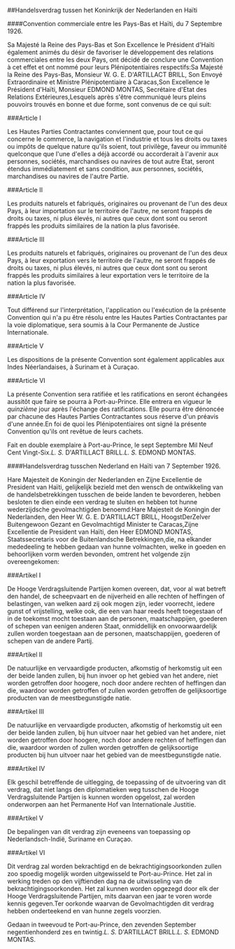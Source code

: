 <meta http-equiv='Content-Type' content='text/html; charset=utf-8' />

##Handelsverdrag tussen het Koninkrijk der Nederlanden en Haïti

####Convention commerciale entre les Pays-Bas et Haïti, du 7 Septembre 1926.

Sa Majesté la Reine des Pays-Bas et Son Excellence le Président d'Haïti également animés du désir de favoriser le développement des relations commerciales entre les deux Pays, ont décidé de conclure une Convention à cet effet et ont nommé pour leurs Plénipotentiaires respectifs:Sa Majesté la Reine des Pays-Bas, Monsieur W. G. E. D'ARTILLACT BRILL, Son Envoyé Extraordinaire et Ministre Plénipotentiaire à Caracas,Son Excellence le Président d'Haïti, Monsieur EDMOND MONTAS, Secrétaire d'Etat des Relations Extérieures,Lesquels après s'être communiqué leurs pleins pouvoirs trouvés en bonne et due forme, sont convenus de ce qui suit:

###Article I 

Les Hautes Parties Contractantes conviennent que, pour tout ce qui concerne le commerce, la navigation et l'industrie et tous les droits ou taxes ou impôts de quelque nature qu'ils soient, tout privilège, faveur ou immunité quelconque que l'une d'elles a déjà accordé ou accorderait à l'avenir aux personnes, sociétés, marchandises ou navires de tout autre Etat, seront étendus immédiatement et sans condition, aux personnes, sociétés, marchandises ou navires de l'autre Partie.

###Article II 

Les produits naturels et fabriqués, originaires ou provenant de l'un des deux Pays, à leur importation sur le territoire de l'autre, ne seront frappés de droits ou taxes, ni plus élevés, ni autres que ceux dont sont ou seront frappés les produits similaires de la nation la plus favorisée.

###Article III 

Les produits naturels et fabriqués, originaires ou provenant de l'un des deux Pays, à leur exportation vers le territoire de l'autre, ne seront frappés de droits ou taxes, ni plus élevés, ni autres que ceux dont sont ou seront frappés les produits similaires à leur exportation vers le territoire de la nation la plus favorisée.

###Article IV 

Tout différend sur l'interprétation, l'application ou l'exécution de la présente Convention qui n'a pu être résolu entre les Hautes Parties Contractantes par la voie diplomatique, sera soumis à la Cour Permanente de Justice Internationale.

###Article V 

Les dispositions de la présente Convention sont également applicables aux Indes Néerlandaises, à Surinam et à Curaçao.

###Article VI 

La présente Convention sera ratifiée et les ratifications en seront échangées aussitôt que faire se pourra à Port-au-Prince. Elle entrera en vigueur le *quinzième* jour après l'échange des ratifications. Elle pourra être dénoncée par chacune des Hautes Parties Contractantes sous réserve d'un préavis d'une année.En foi de quoi les Plénipotentiaires ont signé la présente Convention qu'ils ont revêtue de leurs cachets.

Fait en double exemplaire à Port-au-Prince, le sept Septembre Mil Neuf Cent Vingt-Six.*L. S.* D'ARTILLACT BRILL.*L. S.* EDMOND MONTAS.

####Handelsverdrag tusschen Nederland en Haïti van 7 September 1926.

Hare Majesteit de Koningin der Nederlanden en Zijne Excellentie de President van Haïti, gelijkelijk bezield met den wensch de ontwikkeling van de handelsbetrekkingen tusschen de beide landen te bevorderen, hebben besloten te dien einde een verdrag te sluiten en hebben tot hunne wederzijdsche gevolmachtigden benoemd:Hare Majesteit de Koningin der Nederlanden, den Heer W. G. E. D'ARTILLACT BRILL, HoogstDerZelver Buitengewoon Gezant en Gevolmachtigd Minister te Caracas,Zijne Excellentie de President van Haïti, den Heer EDMOND MONTAS, Staatssecretaris voor de Buitenlandsche Betrekkingen,die, na elkander mededeeling te hebben gedaan van hunne volmachten, welke in goeden en behoorlijken vorm werden bevonden, omtrent het volgende zijn overeengekomen:

###Artikel I 

De Hooge Verdragsluitende Partijen komen overeen, dat, voor al wat betreft den handel, de scheepvaart en de nijverheid en alle rechten of heffingen of belastingen, van welken aard zij ook mogen zijn, ieder voorrecht, iedere gunst of vrijstelling, welke ook, die een van haar reeds heeft toegestaan of in de toekomst mocht toestaan aan de personen, maatschappijen, goederen of schepen van eenigen anderen Staat, onmiddellijk en onvoorwaardelijk zullen worden toegestaan aan de personen, maatschappijen, goederen of schepen van de andere Partij.

###Artikel II 

De natuurlijke en vervaardigde producten, afkomstig of herkomstig uit een der beide landen zullen, bij hun invoer op het gebied van het andere, niet worden getroffen door hoogere, noch door andere rechten of heffingen dan die, waardoor worden getroffen of zullen worden getroffen de gelijksoortige producten van de meestbegunstigde natie.

###Artikel III 

De natuurlijke en vervaardigde producten, afkomstig of herkomstig uit een der beide landen zullen, bij hun uitvoer naar het gebied van het andere, niet worden getroffen door hoogere, noch door andere rechten of heffingen dan die, waardoor worden of zullen worden getroffen de gelijksoortige producten bij hun uitvoer naar het gebied van de meestbegunstigde natie.

###Artikel IV 

Elk geschil betreffende de uitlegging, de toepassing of de uitvoering van dit verdrag, dat niet langs den diplomatieken weg tusschen de Hooge Verdragsluitende Partijen is kunnen worden opgelost, zal worden onderworpen aan het Permanente Hof van Internationale Justitie.

###Artikel V 

De bepalingen van dit verdrag zijn eveneens van toepassing op Nederlandsch-Indië, Suriname en Curaçao.

###Artikel VI 

Dit verdrag zal worden bekrachtigd en de bekrachtigingsoorkonden zullen zoo spoedig mogelijk worden uitgewisseld te Port-au-Prince. Het zal in werking treden op den vijftienden dag na de uitwisseling van de bekrachtigingsoorkonden. Het zal kunnen worden opgezegd door elk der Hooge Verdragsluitende Partijen, mits daarvan een jaar te voren worde kennis gegeven.Ter oorkonde waarvan de Gevolmachtigden dit verdrag hebben onderteekend en van hunne zegels voorzien.

Gedaan in tweevoud te Port-au-Prince, den zevenden September negentienhonderd zes en twintig.*L. S.* D'ARTILLACT BRILL.*L. S.* EDMOND MONTAS.

